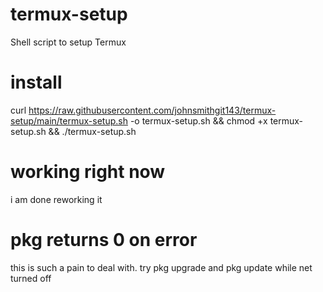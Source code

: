 # termux-setup
Shell script to setup Termux
# install
curl https://raw.githubusercontent.com/johnsmithgit143/termux-setup/main/termux-setup.sh -o termux-setup.sh && chmod +x termux-setup.sh && ./termux-setup.sh
# working right now
i am done reworking it
# pkg returns 0 on error
this is such a pain to deal with. try pkg upgrade and pkg update while net turned off

